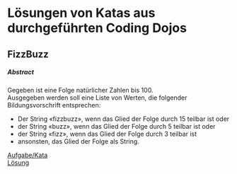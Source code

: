 # Lösungen von Katas aus durchgeführten Coding Dojos

## FizzBuzz
##### Abstract
Gegeben ist eine Folge natürlicher Zahlen bis 100.<br/>
Ausgegeben werden soll eine Liste von Werten, die folgender Bildungsvorschrift entsprechen:
- Der String «fizzbuzz», wenn das Glied der Folge durch 15 teilbar ist oder
- der String «buzz», wenn das Glied der Folge durch 5 teilbar ist oder
- der String «fizz», wenn das Glied der Folge durch 3 teilbar ist
- ansonsten, das Glied der Folge als String.

[Aufgabe/Kata](http://codingdojo.org/kata/FizzBuzz/)<br/>
[Lösung](https://github.com/bastian-nolte/coding-dojos-de/tree/master/fizzbuzz)
